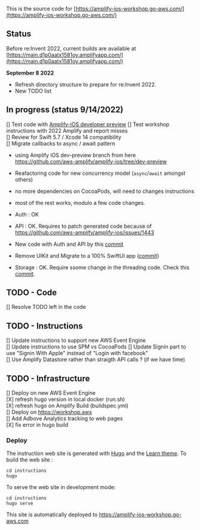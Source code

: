 This is the source code for [https://amplify-ios-workshop.go-aws.com/](https://amplify-ios-workshop.go-aws.com/)

## Status 

Before re:Invent 2022, current builds are available at [https://main.d1p0aatx1581oy.amplifyapp.com/](https://main.d1p0aatx1581oy.amplifyapp.com/)

**September 8 2022** 

- Refresh directory structure to prepare for re:Invent 2022.  
- New TODO list  

## In progress (status 9/14/2022)

[] Test code with [Amplify-iOS developer preview](https://docs.amplify.aws/lib/devpreview/getting-started/q/platform/ios/#install-amplify-libraries) 
[] Test workshop instructions with 2022 Amplify and report misses  
[] Review for Swift 5.7 / Xcode 14 compatibility  
[] Migrate callbacks to async / await pattern  

- using Amplify iOS dev-preview branch from here https://github.com/aws-amplify/amplify-ios/tree/dev-preview
- Reafactoring code for new concurrency model (`async`/`await` amongst others)
- no more dependencies on CocoaPods, will need to changes instructions 
- most of the rest works, modulo a few code changes.

- Auth : OK 
- API  : OK. Requires to patch generated code because of https://github.com/aws-amplify/amplify-ios/issues/1443 
- New code with Auth and API by this [commit](https://github.com/sebsto/amplify-ios-workshop/commit/d89d27b7ab600c436f522983d4d2407e9ac3bf09)

- Remove UIKit and Migrate to a 100% SwiftUI app ([commit](https://github.com/sebsto/amplify-ios-workshop/commit/5d0f776ab0a63ac96cf486498550adb68800b383))

- Storage : OK. Require ssome change in the threading code. Check this [commit](https://github.com/sebsto/amplify-ios-workshop/commit/ef04d4fe218bf9c956e196c041ac689c03125d32).

## TODO - Code 

[] Resolve TODO left in the code  

## TODO - Instructions 

[] Update instructions to support new AWS Event Engine  
[] Update instructions to use SPM vs CocoaPods 
[] Update Signin part to use "Signin With Apple" instead of "Login with facebook"  
[] Use Amplify Datastore rather than straigth API calls ?  (if we have time)

## TODO - Infrastructure 

[] Deploy on new AWS Event Engine  
[X] refresh hugo version in local docker (run.sh)  
[X] refresh hugo on Amplify Build (buildspec.yml)  
[] Deploy on https://workshop.aws  
[] Add Adbove Analytics tracking to web pages  
[X] fix error in hugo build  

<!-- ### Dir Structure

```text
x (you are here)
|
|-- code
      |-- Complete       <== this is the final result of the workshop
      |-- StartingPoint  <== this is the starting point of the app
|
|-- instructions         <== this is the static web site
``` -->

### Deploy

The instruction web site is generated with [Hugo](https://gohugo.io) and the [Learn theme](https://learn.netlify.com/en/).
To build the web site :
```
cd instructions
hugo
```

To serve the web site in development mode:
```
cd instructions
hugo serve
```

This site is automatically deployed to https://amplify-ios-workshop.go-aws.com
